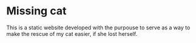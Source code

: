 # Missing cat

This is a static website developed with the purpouse to serve as a way to make the rescue of my cat easier, if she lost herself.
